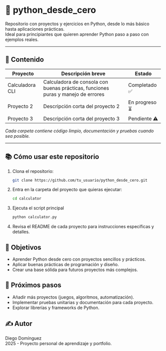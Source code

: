 # 🐍 python_desde_cero

Repositorio con proyectos y ejercicios en Python, desde lo más básico hasta aplicaciones prácticas.  
Ideal para principiantes que quieren aprender Python paso a paso con ejemplos reales.

---

## 🚀 Contenido

| Proyecto          | Descripción breve                                                | Estado          |
|-------------------|-----------------------------------------------------------------|-----------------|
| Calculadora CLI   | Calculadora de consola con buenas prácticas, funciones puras y manejo de errores | Completado ✅   |
| Proyecto 2        | Descripción corta del proyecto 2                                | En progreso ⏳  |
| Proyecto 3        | Descripción corta del proyecto 3                                | Pendiente ⚠️   |

*Cada carpeta contiene código limpio, documentación y pruebas cuando sea posible.*

---

## 📚 Cómo usar este repositorio

1. Clona el repositorio:  
   ```bash
   git clone https://github.com/tu_usuario/python_desde_cero.git
2. Entra en la carpeta del proyecto que quieras ejecutar:
   ```bash
   cd calculator
3. Ejecuta el script principal
   ```bash
   python calculator.py
4. Revisa el README de cada proyecto para instrucciones específicas y detalles.

## 🎯 Objetivos

- Aprender Python desde cero con proyectos sencillos y prácticos.
- Aplicar buenas prácticas de programación y diseño.
- Crear una base sólida para futuros proyectos más complejos.

## 📖 Próximos pasos

- Añadir más proyectos (juegos, algoritmos, automatización).
- Implementar pruebas unitarias y documentación para cada proyecto.
- Explorar librerías y frameworks de Python.

## ✍️ Autor
Diego Domínguez  
2025 - Proyecto personal de aprendizaje y portfolio.  
